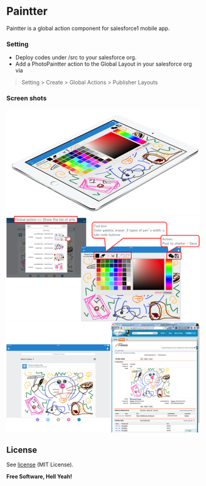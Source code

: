 # Paintter

Paintter is a global action component for salesforce1 mobile app.

### Setting
  - Deploy codes under /src to your salesforce org.
  - Add a PhotoPaintter action to the Global Layout in your salesforce org via
>Setting > Create > Global Actions > Publisher Layouts


### Screen shots
![image1](/images/image1.png)
![image2](/images/image2.png)
![image3](/images/image3.png)

License
----
See [license] (MIT License).

**Free Software, Hell Yeah!**

[license]: https://github.com/kazu-200WR/Paintter-for-salesforce1/LICENSE
